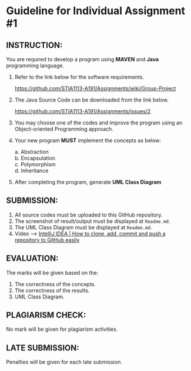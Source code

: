 
# Guideline for Individual Assignment #1

## INSTRUCTION:

You are required to develop a program using __MAVEN__ and __Java__ programming language. 

1. Refer to the link below for the software requirements.  

   https://github.com/STIA1113-A191/Assignments/wiki/Group-Project


2. The Java Source Code can be downloaded from the link below. 

   https://github.com/STIA1113-A191/Assignments/issues/2


3. You may choose one of the codes and improve the program using an Object-oriented Programming approach.

4. Your new program __MUST__ implement the concepts as below:  

   a. Abstraction  
   b. Encapsulation  
   c. Polymorphism  
   d. Inheritance  

5. After completing the program, generate __UML Class Diagram__


## SUBMISSION:

1. All source codes must be uploaded to this GitHub repository.
2. The screenshot of result/output must be displayed at `Readme.md`.
3. The UML Class Diagram must be displayed at `Readme.md`.
4. Video --> [IntelliJ IDEA | How to clone, add, commit and push a repository to GitHub easily](https://youtu.be/RXV3Yusr0SI)


## EVALUATION:

The marks will be given based on the:
1. The correctness of the concepts.
2. The correctness of the results.
3. UML Class Diagram.

## PLAGIARISM CHECK:

No mark will be given for plagiarism activities.

## LATE SUBMISSION:

Penalties will be given for each late submission.
